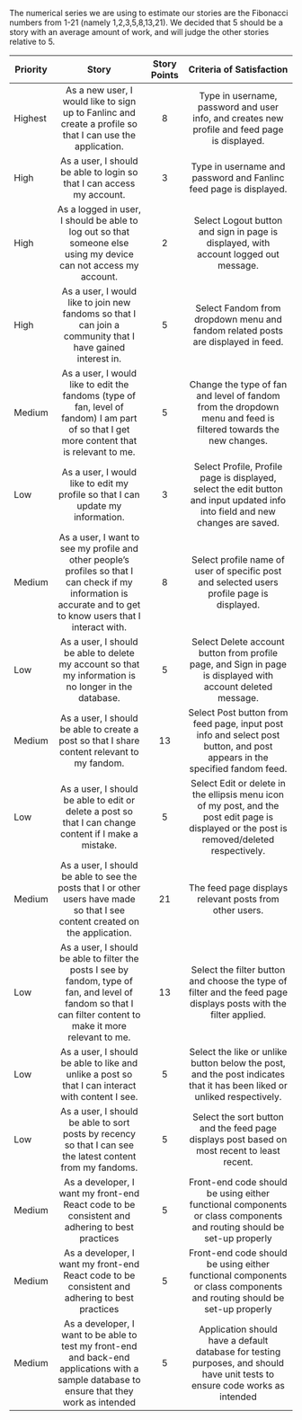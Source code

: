 The numerical series we are using to estimate our stories are the Fibonacci
numbers from 1-21 (namely 1,2,3,5,8,13,21). We decided that 5 should be a story
with an average amount of work, and will judge the other stories relative to 5. 

| Priority |                                                                               Story                                                                              | Story Points |                                                           Criteria of Satisfaction                                                           |
|----------|:----------------------------------------------------------------------------------------------------------------------------------------------------------------:|:------------:|:--------------------------------------------------------------------------------------------------------------------------------------------:|
| Highest  | As a new user, I would like to sign up to Fanlinc and create a profile so that I can use the application.                                                        |       8      | Type in username, password and user info, and creates new profile and feed page is displayed.                                                |
| High     | As a user, I should be able to login so that I can access my account.                                                                                            |       3      | Type in username and password and Fanlinc feed page is displayed.                                                                            |
| High     | As a logged in user, I should be able to log out so that someone else using my device can not access my account.                                                 |       2      | Select Logout button and sign in page is displayed, with account logged out message.                                                         |
| High     | As a user, I would like to join new fandoms so that I can join a community that I have gained interest in.                                                       |       5      | Select Fandom from dropdown menu and fandom related posts are displayed in feed.                                                             |
| Medium   | As a user, I would like to edit the fandoms (type of fan, level of fandom) I am part of so that I get more content that is relevant to me.                       |       5      | Change the type of fan and level of fandom from the dropdown menu and feed is filtered towards the new changes.                              |
| Low      | As a user, I would like to edit my profile so that I can update my information.                                                                                  |       3      | Select Profile, Profile page is displayed, select the edit button and input updated info into field and new changes are saved.               |
| Medium   | As a user, I want to see my profile and other people’s profiles so that I can check if my information is accurate and to get to know users that I interact with. |       8      | Select profile name of user of specific post and selected users profile page is displayed.                                                   |
| Low      | As a user, I should be able to delete my account so that my information is no longer in the database.                                                            |       5      | Select Delete account button from profile page, and Sign in page is displayed with account deleted message.                                  |
| Medium   | As a user, I should be able to create a post so that I share content relevant to my fandom.                                                                      |      13      | Select Post button from feed page, input post info and select post button, and post appears in the specified fandom feed.                    |
| Low      | As a user, I should be able to edit or delete a post so that I can change content if I make a mistake.                                                           |       5      | Select Edit or delete in the ellipsis menu icon of my post, and the post edit page is displayed or the post is removed/deleted respectively. |
| Medium   | As a user, I should be able to see the posts that I or other users have made so that I see content created on the application.                                   |      21      | The feed page displays relevant posts from other users.                                                                                      |
| Low      | As a user, I should be able to filter the posts I see by fandom, type of fan, and level of fandom so that I can filter content to make it more relevant to me.   |      13      | Select the filter button and choose the type of filter and the feed page displays posts with the filter applied.                             |
| Low      | As a user, I should be able to like and unlike a post so that I can interact with content I see.                                                                 |       5      | Select the like or unlike button below the post, and the post indicates that it has been liked or unliked respectively.                      |
| Low      | As a user, I should be able to sort posts by recency so that I can see the latest content from my fandoms.                                                       |       5      | Select the sort button and the feed page displays post based on most recent to least recent.                                                 |
| Medium   | As a developer, I want my front-end React code to be consistent and adhering to best practices                                                                   |       5      | Front-end code should be using either functional components or class components and routing should be set-up properly                        |
| Medium   | As a developer, I want my front-end React code to be consistent and adhering to best practices                                                                   |       5      | Front-end code should be using either functional components or class components and routing should be set-up properly                        |
| Medium   | As a developer, I want to be able to test my front-end and back-end applications with a sample database to ensure that they work as intended                     |       5      | Application should have a default database for testing purposes, and should have unit tests to ensure code works as intended                 |
